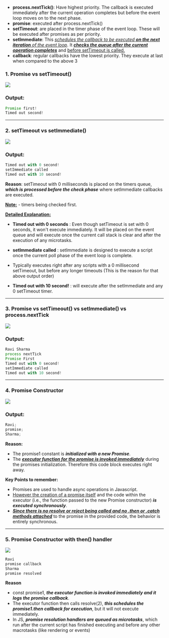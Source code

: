 - **process.nextTick()**: Have highest priority. The callback is executed immediately after the current operation completes but before the event loop moves on to the next phase.
- **promise**: executed after process.nextTick()
- **setTimeout**: are placed in the timer phase of the event loop. These will be executed after promises as per priority.
- **setImmediate**: This <u>_*schedules the callback to be executed **on the next iteration** of the event loop*_</u>. It <u>**_checks the queue after the current operation completes_**</u> and <u>before setTimeout is called.</u>
- **callback**: regular callbacks have the lowest priority. They execute at last when compared to the above 3

### 1. Promise vs setTimeout()

<img src="https://miro.medium.com/v2/resize:fit:720/format:webp/1*aQnD1G3m3rBHOv-uGLRW1A.png">

### Output:

```js
Promise first!
Timed out second!
```

---

### 2. setTimeout vs setImmediate()

<img src="https://miro.medium.com/v2/resize:fit:720/format:webp/1*VoDEl5MPXUpkXT2IePUx3w.png">

### Output:

```js
Timed out with 0 second!
setImmediate called
Timed out with 10 second!
```

**Reason**: setTimeout with 0 milliseconds is placed on the timers queue, **_which is processed before the check phase_** where setImmediate callbacks are executed.

<u>**Note:**</u> - timers being checked first.

<u>**Detailed Explanation:**</u>

- **Timed out with 0 seconds** : Even though setTimeout is set with 0 seconds, it won't execute immediately. It will be placed on the event queue and will execute once the current call stack is clear and after the execution of any microtasks.

- **setImmediate called** : setImmediate is designed to execute a script once the current poll phase of the event loop is complete.
- Typically executes right after any scripts with a 0 millisecond setTimeout, but before any longer timeouts (This is the reason for that above output order)

- **Timed out with 10 second!** : will execute after the setImmediate and any 0 setTimeout timer.

---

### 3. Promise vs setTimeout() vs setImmediate() vs process.nextTick

<img src="https://miro.medium.com/v2/resize:fit:720/format:webp/1*lv5D3sMBfQfVknD8A1Fx6Q.png">

### Output:

```js
Ravi Sharma
process nextTick
Promise First
Timed out with 0 second!
setImmediate called
Timed out with 10 second!
```

---

### 4. Promise Constructor

<img src="https://miro.medium.com/v2/resize:fit:720/format:webp/1*Ex9Yxwha2nud5HaacjSo6g.png">

### Output:

```js
Ravi;
promise;
Sharma;
```

**Reason:**

- The promise1 constant is **_initialized with a new Promise_**.
- The <u>**_executor function for the promise is invoked immediately_**</u> during the promises initialization. Therefore this code block executes right away.

**Key Points to remember:**

- Promises are used to handle async operations in Javascript.
- <u>However the creation of a promise itself</u> and the code within the executor (i.e., the function passed to the new Promise constructor) **_is executed synchronously_**.
- <u>**_Since there is no resolve or reject being called and no .then or .catch methods attached_**</u> to the promise in the provided code, the behavior is entirely synchronous.

---

### 5. Promise Constructor with then() handler

<img src="https://miro.medium.com/v2/resize:fit:720/format:webp/1*R8kLCP638PQJa0DEM-miXw.png"/>

```js
Ravi
promise callback
Sharma
promise resolved
```

**Reason**

- const promise1, **_the executor function is invoked immediately and it logs the promise callback_**.
- The executor function then calls resolve(2), **_this schedules the promise1.then callback for execution_**, but it will not execute immediately.
- In JS, **_promise resolution handlers are queued as microtasks_**, which run after the current script has finished executing and before any other macrotasks (like rendering or events)
